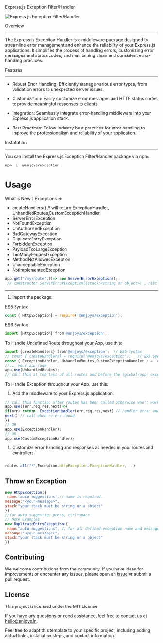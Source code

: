 
  

Express.js Exception Filter/Handler

  

  

![Express.js Exception Filter/Handler](https://assets-docs.b-cdn.net/assets/madebyEnjoys.png)

  

  

Overview

--------

  

  

The Express.js Exception Handler is a middleware package designed to streamline error management and enhance the reliability of your Express.js applications. It simplifies the process of handling errors, customizing error messages and status codes, and maintaining clean and consistent error-handling practices.

  

  

Features

--------

  

  

- Robust Error Handling: Efficiently manage various error types, from validation errors to unexpected server issues.

  

  

- Customization: Easily customize error messages and HTTP status codes to provide meaningful responses to clients.

  

- Integration: Seamlessly integrate error-handling middleware into your Express.js application stack.

- Best Practices: Follow industry best practices for error handling to improve the professionalism and reliability of your application.

  

Installation

------------

  

  

You can install the Express.js Exception Filter/Handler package via npm: 

```bash
npm  i  @enjoys/exception
```
# Usage

What is New ?
Exceptions =>
- createHandlers() // will return  ExceptionHandler, UnhandledRoutes,CustomExceptionHandler
- ServerErrorException
- NotFoundException
- UnAuthorizedException
- BadGatewayException
- DuplicateEntryException
- ForbiddenException
- PayloadTooLargeException
- TooManyRequestException
- MethodNotAllowedException
- UnacceptableException
- NotImplementedException
```javascript
app.get("/my/route",()=> new ServerErrorException();
 // constructor ServerErrorException({stack:<string or object>) , rest are same...
```
 
----- 
1. Import the package:

ES5 Syntax

```javascript
const { HttpException} = require('@enjoys/exception');
```

ES6 Syntax

```javascript
import {HttpException} from'@enjoys/exception';
```
 To Handle Undefined Route throughout your App, use this:
 ```javascript 
 import {createHandlers} from'@enjoys/exception';  // ES6 Syntax
 // const { createHandlers} = require('@enjoys/exception');   // ES5 Syntax
const { ExceptionHandler, UnhandledRoutes,CustomExceptionHandler } =  createHandlers();
//... your app code
app.use(UnhandledRoutes); 
// call this at the last of all routes and before the (global/app) exception handler
```

 
To Handle Exception throughout your App, use this:
1. Add the middleware to your Express.js application:

```javascript
// call this function after routes has been called otherwise won't works
app.use((err,req,res,next)=>{
if(err) return  ExceptionHandler(err,req,res,next) // handler error and send response
next() // call when no err found
})
// OR 
app.use(ExceptionHandler);
// OR 
app.use(CustomExceptionHandler);
```

1. Customize error handling and responses as needed in your routes and controllers.

```javascript

routes.all("*",Exception.HttpException.ExceptionHandler,...)

```

## Throw an Exception

```js
new HttpException({
 name:"auto suggestions",// name is required.
message:"<your-message>",
stack:"your stack must be string or a object"
})
//for auto suggestion press, ctrl+space
// More Examples
new DuplicateEntryException({
 name:"auto suggestions", // for all defined exception name and message are optional.
message:"<your-message>",
stack:"your stack must be string or a object"
})
```
Contributing
------------

  

We welcome contributions from the community. If you have ideas for improvements or encounter any issues, please open an [issue](https://github.com/Mullayam/exception-filter/issues) or submit a pull request.

License
-------

  

This project is licensed under the MIT License

If you have any questions or need assistance, feel free to contact us at <hello@enjoys.in>.

Feel free to adapt this template to your specific project, including adding actual links, installation steps, and contact information.